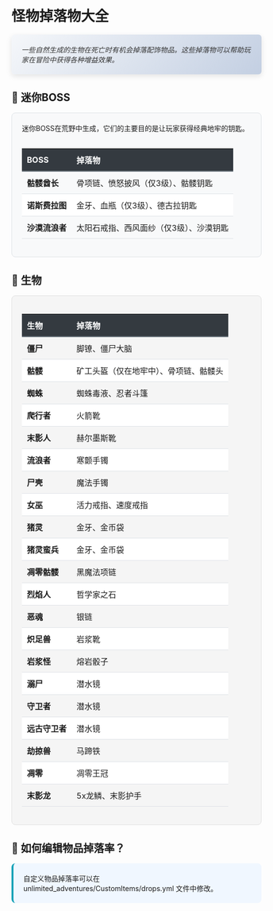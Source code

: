 # 怪物掉落物大全

<div style="background: linear-gradient(135deg, #f5f7fa 0%, #c3cfe2 100%); color: #333333; padding: 20px; border-radius: 6px; margin-bottom: 30px; box-shadow: 0 4px 12px rgba(0,0,0,0.1); font-style: italic;">
  一些自然生成的生物在死亡时有机会掉落配饰物品。这些掉落物可以帮助玩家在冒险中获得各种增益效果。
</div>

## 🦹 迷你BOSS

<div style="background-color: #f8f9fa; padding: 20px; border-radius: 8px; border: 1px solid #dee2e6; margin-bottom: 25px;">
  <p style="margin-top: 0; margin-bottom: 15px;">迷你BOSS在荒野中生成，它们的主要目的是让玩家获得经典地牢的钥匙。</p>

  <div style="overflow-x: auto;">
    <table style="width: 100%; border-collapse: collapse; text-align: left;">
      <thead>
        <tr style="background-color: #343a40; color: #ffffff;">
          <th style="padding: 10px; border-bottom: 2px solid #6c757d;">BOSS</th>
          <th style="padding: 10px; border-bottom: 2px solid #6c757d;">掉落物</th>
        </tr>
      </thead>
      <tbody>
        <tr style="background-color: #f8f9fa;">
          <td style="padding: 10px; border-bottom: 1px solid #dee2e6;"><strong>骷髅酋长</strong></td>
          <td style="padding: 10px; border-bottom: 1px solid #dee2e6;">骨项链、愤怒披风（仅3级）、骷髅钥匙</td>
        </tr>
        <tr style="background-color: #ffffff;">
          <td style="padding: 10px; border-bottom: 1px solid #dee2e6;"><strong>诺斯费拉图</strong></td>
          <td style="padding: 10px; border-bottom: 1px solid #dee2e6;">金牙、血瓶（仅3级）、德古拉钥匙</td>
        </tr>
        <tr style="background-color: #f8f9fa;">
          <td style="padding: 10px; border-bottom: 1px solid #dee2e6;"><strong>沙漠流浪者</strong></td>
          <td style="padding: 10px; border-bottom: 1px solid #dee2e6;">太阳石戒指、西风面纱（仅3级）、沙漠钥匙</td>
        </tr>
      </tbody>
    </table>
  </div>
</div>

## 🧟 生物

<div style="background-color: #f5f5f5; padding: 20px; border-radius: 8px; border: 1px solid #e0e0e0; margin-bottom: 25px;">
  <div style="overflow-x: auto;">
    <table style="width: 100%; border-collapse: collapse; text-align: left;">
      <thead>
        <tr style="background-color: #343a40; color: #ffffff;">
          <th style="padding: 10px; border-bottom: 2px solid #6c757d;">生物</th>
          <th style="padding: 10px; border-bottom: 2px solid #6c757d;">掉落物</th>
        </tr>
      </thead>
      <tbody>
        <tr style="background-color: #f5f5f5;">
          <td style="padding: 10px; border-bottom: 1px solid #dee2e6;"><strong>僵尸</strong></td>
          <td style="padding: 10px; border-bottom: 1px solid #dee2e6;">脚镣、僵尸大脑</td>
        </tr>
        <tr style="background-color: #ffffff;">
          <td style="padding: 10px; border-bottom: 1px solid #dee2e6;"><strong>骷髅</strong></td>
          <td style="padding: 10px; border-bottom: 1px solid #dee2e6;">矿工头盔（仅在地牢中）、骨项链、骷髅头</td>
        </tr>
        <tr style="background-color: #f5f5f5;">
          <td style="padding: 10px; border-bottom: 1px solid #dee2e6;"><strong>蜘蛛</strong></td>
          <td style="padding: 10px; border-bottom: 1px solid #dee2e6;">蜘蛛毒液、忍者斗篷</td>
        </tr>
        <tr style="background-color: #ffffff;">
          <td style="padding: 10px; border-bottom: 1px solid #dee2e6;"><strong>爬行者</strong></td>
          <td style="padding: 10px; border-bottom: 1px solid #dee2e6;">火箭靴</td>
        </tr>
        <tr style="background-color: #f5f5f5;">
          <td style="padding: 10px; border-bottom: 1px solid #dee2e6;"><strong>末影人</strong></td>
          <td style="padding: 10px; border-bottom: 1px solid #dee2e6;">赫尔墨斯靴</td>
        </tr>
        <tr style="background-color: #ffffff;">
          <td style="padding: 10px; border-bottom: 1px solid #dee2e6;"><strong>流浪者</strong></td>
          <td style="padding: 10px; border-bottom: 1px solid #dee2e6;">寒颤手镯</td>
        </tr>
        <tr style="background-color: #f5f5f5;">
          <td style="padding: 10px; border-bottom: 1px solid #dee2e6;"><strong>尸壳</strong></td>
          <td style="padding: 10px; border-bottom: 1px solid #dee2e6;">魔法手镯</td>
        </tr>
        <tr style="background-color: #ffffff;">
          <td style="padding: 10px; border-bottom: 1px solid #dee2e6;"><strong>女巫</strong></td>
          <td style="padding: 10px; border-bottom: 1px solid #dee2e6;">活力戒指、速度戒指</td>
        </tr>
        <tr style="background-color: #f5f5f5;">
          <td style="padding: 10px; border-bottom: 1px solid #dee2e6;"><strong>猪灵</strong></td>
          <td style="padding: 10px; border-bottom: 1px solid #dee2e6;">金牙、金币袋</td>
        </tr>
        <tr style="background-color: #ffffff;">
          <td style="padding: 10px; border-bottom: 1px solid #dee2e6;"><strong>猪灵蛮兵</strong></td>
          <td style="padding: 10px; border-bottom: 1px solid #dee2e6;">金牙、金币袋</td>
        </tr>
        <tr style="background-color: #f5f5f5;">
          <td style="padding: 10px; border-bottom: 1px solid #dee2e6;"><strong>凋零骷髅</strong></td>
          <td style="padding: 10px; border-bottom: 1px solid #dee2e6;">黑魔法项链</td>
        </tr>
        <tr style="background-color: #ffffff;">
          <td style="padding: 10px; border-bottom: 1px solid #dee2e6;"><strong>烈焰人</strong></td>
          <td style="padding: 10px; border-bottom: 1px solid #dee2e6;">哲学家之石</td>
        </tr>
        <tr style="background-color: #f5f5f5;">
          <td style="padding: 10px; border-bottom: 1px solid #dee2e6;"><strong>恶魂</strong></td>
          <td style="padding: 10px; border-bottom: 1px solid #dee2e6;">银链</td>
        </tr>
        <tr style="background-color: #ffffff;">
          <td style="padding: 10px; border-bottom: 1px solid #dee2e6;"><strong>炽足兽</strong></td>
          <td style="padding: 10px; border-bottom: 1px solid #dee2e6;">岩浆靴</td>
        </tr>
        <tr style="background-color: #f5f5f5;">
          <td style="padding: 10px; border-bottom: 1px solid #dee2e6;"><strong>岩浆怪</strong></td>
          <td style="padding: 10px; border-bottom: 1px solid #dee2e6;">熔岩骰子</td>
        </tr>
        <tr style="background-color: #ffffff;">
          <td style="padding: 10px; border-bottom: 1px solid #dee2e6;"><strong>溺尸</strong></td>
          <td style="padding: 10px; border-bottom: 1px solid #dee2e6;">潜水镜</td>
        </tr>
        <tr style="background-color: #f5f5f5;">
          <td style="padding: 10px; border-bottom: 1px solid #dee2e6;"><strong>守卫者</strong></td>
          <td style="padding: 10px; border-bottom: 1px solid #dee2e6;">潜水镜</td>
        </tr>
        <tr style="background-color: #ffffff;">
          <td style="padding: 10px; border-bottom: 1px solid #dee2e6;"><strong>远古守卫者</strong></td>
          <td style="padding: 10px; border-bottom: 1px solid #dee2e6;">潜水镜</td>
        </tr>
        <tr style="background-color: #f5f5f5;">
          <td style="padding: 10px; border-bottom: 1px solid #dee2e6;"><strong>劫掠兽</strong></td>
          <td style="padding: 10px; border-bottom: 1px solid #dee2e6;">马蹄铁</td>
        </tr>
        <tr style="background-color: #ffffff;">
          <td style="padding: 10px; border-bottom: 1px solid #dee2e6;"><strong>凋零</strong></td>
          <td style="padding: 10px; border-bottom: 1px solid #dee2e6;">凋零王冠</td>
        </tr>
        <tr style="background-color: #f5f5f5;">
          <td style="padding: 10px; border-bottom: 1px solid #dee2e6;"><strong>末影龙</strong></td>
          <td style="padding: 10px; border-bottom: 1px solid #dee2e6;">5x龙鳞、末影护手</td>
        </tr>
      </tbody>
    </table>
  </div>
</div>

## 🔧 如何编辑物品掉落率？

<div style="background-color: #f0f7ff; padding: 20px; border-radius: 8px; border-left: 4px solid #17a2b8; margin-bottom: 25px;">
  <p style="margin: 0;">自定义物品掉落率可以在 unlimited_adventures/CustomItems/drops.yml 文件中修改。</p>
</div>